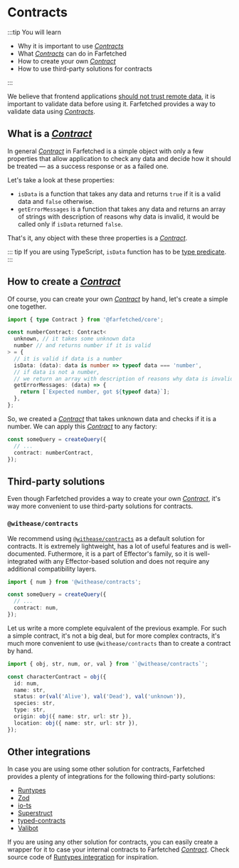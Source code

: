 # Contracts

:::tip You will learn

- Why it is important to use [_Contracts_](/api/primitives/contract)
- What [_Contracts_](/api/primitives/contract) can do in Farfetched
- How to create your own [_Contract_](/api/primitives/contract)
- How to use third-party solutions for contracts

:::

We believe that frontend applications [should not trust remote data](/statements/never_trust), it is important to validate data before using it. Farfetched provides a way to validate data using [_Contracts_](/api/primitives/contract).

## What is a [_Contract_](/api/primitives/contract)

In general [_Contract_](/api/primitives/contract) in Farfetched is a simple object with only a few properties that allow application to check any data and decide how it should be treated — as a success response or as a failed one.

Let's take a look at these properties:

- `isData` is a function that takes any data and returns `true` if it is a valid data and `false` otherwise.
- `getErrorMessages` is a function that takes any data and returns an array of strings with description of reasons why data is invalid, it would be called only if `isData` returned `false`.

That's it, any object with these three properties is a [_Contract_](/api/primitives/contract).

::: tip
If you are using TypeScript, `isData` function has to be [type predicate](https://www.typescriptlang.org/docs/handbook/2/narrowing.html#using-type-predicates).
:::

## How to create a [_Contract_](/api/primitives/contract)

Of course, you can create your own [_Contract_](/api/primitives/contract) by hand, let's create a simple one together.

```ts
import { type Contract } from '@farfetched/core';

const numberContract: Contract<
  unknown, // it takes some unknown data
  number // and returns number if it is valid
> = {
  // it is valid if data is a number
  isData: (data): data is number => typeof data === 'number',
  // if data is not a number,
  // we return an array with description of reasons why data is invalid
  getErrorMessages: (data) => {
    return [`Expected number, got ${typeof data}`];
  },
};
```

So, we created a [_Contract_](/api/primitives/contract) that takes unknown data and checks if it is a number. We can apply this [_Contract_](/api/primitives/contract) to any factory:

```ts
const someQuery = createQuery({
  // ...
  contract: numberContract,
});
```

## Third-party solutions

Even though Farfetched provides a way to create your own [_Contract_](/api/primitives/contract), it's way more convenient to use third-party solutions for contracts.

### `@withease/contracts`

We recommend using [`@withease/contracts`](https://withease.effector.dev/contracts/) as a default solution for contracts. It is extremely lightweight, has a lot of useful features and is well-documented. Futhermore, it is a part of Effector's family, so it is well-integrated with any Effector-based solution and does not require any additional compatibility layers.

```ts
import { num } from '@withease/contracts';

const someQuery = createQuery({
  // ...
  contract: num,
});
```

Let us write a more complete equivalent of the previous example. For such a simple contract, it's not a big deal, but for more complex contracts, it's much more convenient to use `@withease/contracts` than to create a contract by hand.

```ts
import { obj, str, num, or, val } from '`@withease/contracts`';

const characterContract = obj({
  id: num,
  name: str,
  status: or(val('Alive'), val('Dead'), val('unknown')),
  species: str,
  type: str,
  origin: obj({ name: str, url: str }),
  location: obj({ name: str, url: str }),
});
```

## Other integrations

In case you are using some other solution for contracts, Farfetched provides a plenty of integrations for the following third-party solutions:

- [Runtypes](/api/contracts/runtypes)
- [Zod](/api/contracts/zod)
- [io-ts](/api/contracts/io-ts)
- [Superstruct](/api/contracts/superstruct)
- [typed-contracts](/api/contracts/typed-contracts)
- [Valibot](/api/contracts/valibot)

If you are using any other solution for contracts, you can easily create a wrapper for it to case your internal contracts to Farfetched [_Contract_](/api/primitives/contract). Check source code of [Runtypes integration](https://github.com/igorkamyshev/farfetched/blob/master/packages/runtypes/src/runtype_contract.ts) for inspiration.
